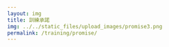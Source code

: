 ```yaml
---
layout: img
title: 訓練承諾
img: ../../static_files/upload_images/promise3.png
permalink: /training/promise/
---
```

